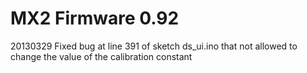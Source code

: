 MX2 Firmware 0.92
=================
20130329 
Fixed bug at line 391 of sketch ds_ui.ino that not allowed to change the value of the calibration constant


